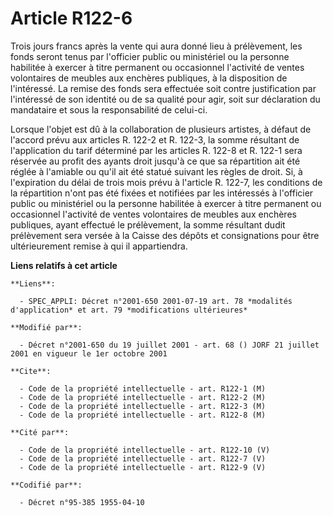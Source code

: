 # Article R122-6

Trois jours francs après la vente qui aura donné lieu à prélèvement, les fonds seront tenus par l'officier public ou
ministériel ou la personne habilitée à exercer à titre permanent ou occasionnel l'activité de ventes volontaires de meubles
aux enchères publiques, à la disposition de l'intéressé. La remise des fonds sera effectuée soit contre justification par
l'intéressé de son identité ou de sa qualité pour agir, soit sur déclaration du mandataire et sous la responsabilité de
celui-ci.

Lorsque l'objet est dû à la collaboration de plusieurs artistes, à défaut de l'accord prévu aux articles R. 122-2 et R.
122-3, la somme résultant de l'application du tarif déterminé par les articles R. 122-8 et R. 122-1 sera réservée au profit
des ayants droit jusqu'à ce que sa répartition ait été réglée à l'amiable ou qu'il ait été statué suivant les règles de
droit. Si, à l'expiration du délai de trois mois prévu à l'article R. 122-7, les conditions de la répartition n'ont pas été
fixées et notifiées par les intéressés à l'officier public ou ministériel ou la personne habilitée à exercer à titre
permanent ou occasionnel l'activité de ventes volontaires de meubles aux enchères publiques, ayant effectué le prélèvement,
la somme résultant dudit prélèvement sera versée à la Caisse des dépôts et consignations pour être ultérieurement remise à
qui il appartiendra.

**Liens relatifs à cet article**

	**Liens**:

	  - SPEC_APPLI: Décret n°2001-650 2001-07-19 art. 78 *modalités d'application* et art. 79 *modifications ultérieures*

	**Modifié par**:

	  - Décret n°2001-650 du 19 juillet 2001 - art. 68 () JORF 21 juillet 2001 en vigueur le 1er octobre 2001

	**Cite**:

	  - Code de la propriété intellectuelle - art. R122-1 (M)
	  - Code de la propriété intellectuelle - art. R122-2 (M)
	  - Code de la propriété intellectuelle - art. R122-3 (M)
	  - Code de la propriété intellectuelle - art. R122-8 (M)

	**Cité par**:

	  - Code de la propriété intellectuelle - art. R122-10 (V)
	  - Code de la propriété intellectuelle - art. R122-7 (V)
	  - Code de la propriété intellectuelle - art. R122-9 (V)

	**Codifié par**:

	  - Décret n°95-385 1955-04-10
